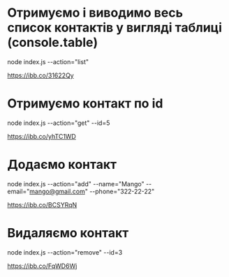 # Отримуємо і виводимо весь список контактів у вигляді таблиці (console.table)

node index.js --action="list"

https://ibb.co/31622Qy

# Отримуємо контакт по id

node index.js --action="get" --id=5

https://ibb.co/yhTC1WD

# Додаємо контакт

node index.js --action="add" --name="Mango" --email="mango@gmail.com" --phone="322-22-22"

https://ibb.co/BCSYRqN

# Видаляємо контакт

node index.js --action="remove" --id=3

https://ibb.co/FqWD6Wj

